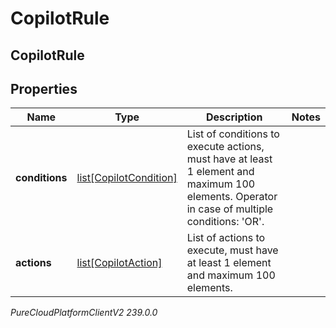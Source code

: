 # CopilotRule

## CopilotRule

## Properties

|Name | Type | Description | Notes|
|------------ | ------------- | ------------- | -------------|
| **conditions** | [list[CopilotCondition]](CopilotCondition) | List of conditions to execute actions, must have at least 1 element and maximum 100 elements. Operator in case of multiple conditions: &#39;OR&#39;. | |
| **actions** | [list[CopilotAction]](CopilotAction) | List of actions to execute, must have at least 1 element and maximum 100 elements. | |



_PureCloudPlatformClientV2 239.0.0_
